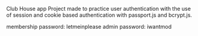 Club House app
Project made to practice user authentication with the use of session and cookie based authentication with passport.js and bcrypt.js.

membership password: letmeinplease
admin password: iwantmod
